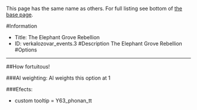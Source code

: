 This page has the same name as others. For full listing see bottom of [the base page](the_elephant_grove_rebellion.md).

#Information
 - Title: The Elephant Grove Rebellion
 - ID: verkalozovar_events.3
#Description
The Elephant Grove Rebellion
#Options

___
##How fortuitous!

###AI weighting:
AI weights this option at 1


###Efects:<ul><li>custom tooltip = Y63_phonan_tt</li></ul>
